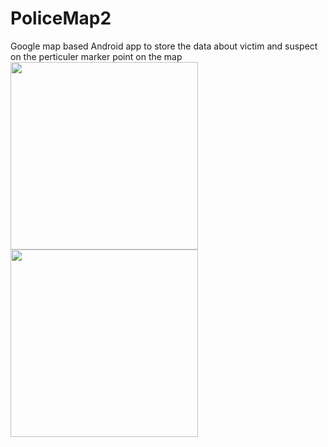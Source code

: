 # PoliceMap2
Google map based Android app to store the data about victim and suspect on the perticuler marker point on the map<br>
<img src="https://user-images.githubusercontent.com/12962409/42491696-85471f4a-8433-11e8-8acd-7be5b13dd589.jpeg" width=300px>
<img src="https://user-images.githubusercontent.com/12962409/42491697-85faa25e-8433-11e8-8200-ca6425632de9.jpeg" width=300px>
